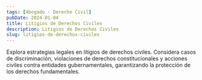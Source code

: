 ```yaml
---
tags: [Abogado - Derecho Civil]
pubDate: 2024-01-04
title: Litigios de Derechos Civiles
description: Litigios de Derechos Civiles
slug: litigios-de-derechos-civiles
---
```


Explora estrategias legales en litigios de derechos civiles. Considera casos de discriminación, violaciones de derechos constitucionales y acciones civiles contra entidades gubernamentales, garantizando la protección de los derechos fundamentales.